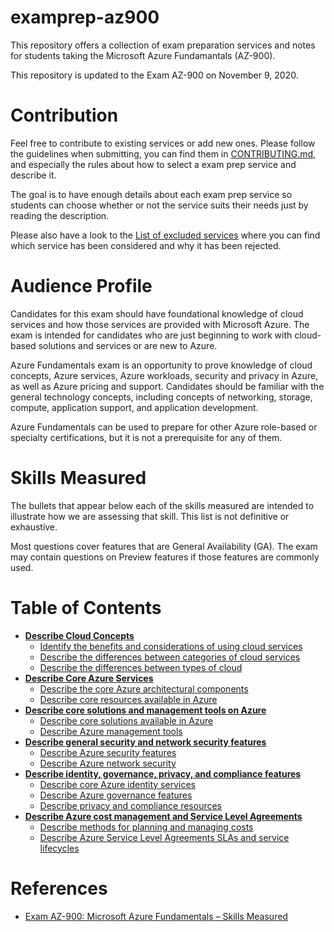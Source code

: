 # examprep-az900

This repository offers a collection of exam preparation services and notes for students taking the Microsoft Azure Fundamantals (AZ-900).

This repository is updated to the Exam AZ-900 on November 9, 2020.

# Contribution

Feel free to contribute to existing services or add new ones. Please follow the guidelines when submitting, you can find them in [CONTRIBUTING.md](CONTRIBUTING.md), and especially the rules about how to select a exam prep service and describe it.

The goal is to have enough details about each exam prep service so students  can choose whether or not the service suits their needs just by reading the description.

Please also have a look to the [List of excluded services](pages/excluded-services.md) where you can find which service has been considered and why it has been rejected.

# Audience Profile

Candidates for this exam should have foundational knowledge of cloud services and how those services are provided with Microsoft Azure. The exam is intended for candidates who are just beginning to work with cloud-based solutions and services or are new to Azure.

Azure Fundamentals exam is an opportunity to prove knowledge of cloud concepts, Azure services, Azure workloads, security and privacy in Azure, as well as Azure pricing and support. Candidates should be familiar with the general technology concepts, including concepts of networking, storage, compute, application support, and application development.

Azure Fundamentals can be used to prepare for other Azure role-based or specialty certifications, but it is not a prerequisite for any of them.

# Skills Measured

The bullets that appear below each of the skills measured are intended to illustrate how we are assessing that skill. This list is not definitive or exhaustive.

Most questions cover features that are General Availability (GA). The exam may contain questions on Preview features if those features are commonly used.

# Table of Contents

- [**Describe Cloud Concepts**](pages/cloud-concepts.md)
    - [Identify the benefits and considerations of using cloud services](pages/cloud-concepts.md/#identify-the-benefits-and-considerations-of-using-cloud-services)
    - [Describe the differences between categories of cloud services](pages/cloud-concepts.md/#describe-the-differences-between-categories-of-cloud-services)
    - [Describe the differences between types of cloud](pages/cloud-concepts.md/#describe-the-differences-between-types-of-cloud)
- [**Describe Core Azure Services**](pages/core-services.md)
    - [Describe the core Azure architectural components](pages/core-services.md#describe-the-core-azure-architectural-components)
    - [Describe core resources available in Azure](pages/core-services.md#describe-core-resources-available-in-azure)
- [**Describe core solutions and management tools on Azure**](pages/core-solutions-tools.md)
    - [Describe core solutions available in Azure](pages/core-solutions-tools.md#describe-core-solutions-available-in-azure)
    - [Describe Azure management tools](pages/core-solutions-tools.md#describe-azure-management-tools)
- [**Describe general security and network security features**](pages/security-network.md)
    - [Describe Azure security features](pages/security-network.md#describe-azure-security-features)
    - [Describe Azure network security](pages/security-network.md#describe-azure-network-security)
- [**Describe identity, governance, privacy, and compliance features**](pages/identity-governance-privacy-compliance.md)
    - [Describe core Azure identity services](pages/identity-governance-privacy-compliance.md#describe-core-azure-identity-services)
    - [Describe Azure governance features](pages/identity-governance-privacy-compliance.md#describe-azure-governance-features)
    - [Describe privacy and compliance resources](pages/identity-governance-privacy-compliance.md#describe-privacy-and-compliance-resources)
- [**Describe Azure cost management and Service Level Agreements**](pages/cost-sla.md)
    - [Describe methods for planning and managing costs](pages/cost-sla.md#describe-methods-for-planning-and-managing-costs)
    - [Describe Azure Service Level Agreements SLAs and service lifecycles](pages/cost-sla.md#describe-azure-service-level-agreements-slas-and-service-lifecycles)

# References

* [Exam AZ-900: Microsoft Azure Fundamentals – Skills Measured](https://query.prod.cms.rt.microsoft.com/cms/api/am/binary/RE3VwUY)
